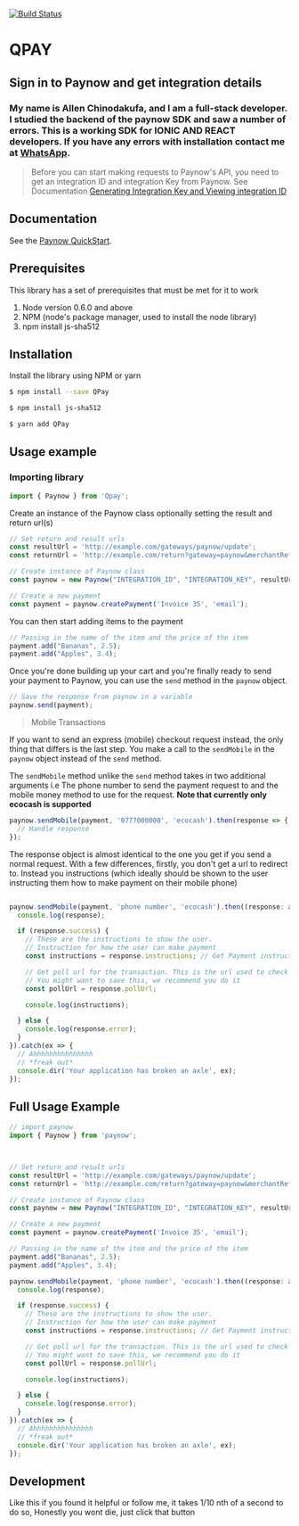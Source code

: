 [![Build Status](https://travis-ci.com/paynow/Paynow-NodeJS-SDK.svg?branch=master)](https://travis-ci.com/paynow/Paynow-NodeJS-SDK)


# QPAY

## Sign in to Paynow and get integration details
### My name is Allen Chinodakufa, and I am a full-stack developer. I studied the backend of the paynow SDK and saw a number of errors. This is a working SDK for IONIC AND REACT developers. If you have any errors with installation contact me at [WhatsApp](tel://+263771899951).
> Before you can start making requests to Paynow's API, you need to get an integration ID and integration Key from Paynow. 
See Documentation [Generating Integration Key and Viewing integration ID](https://developers.paynow.co.zw/docs/integration_generation.html)

## Documentation

See the [Paynow QuickStart](https://developers.paynow.co.zw/docs/quickstart.html).

## Prerequisites

This library has a set of prerequisites that must be met for it to work

1.  Node version 0.6.0 and above
2.  NPM (node's package manager, used to install the node library)
3.  npm install js-sha512

## Installation

Install the library using NPM or yarn

```sh
$ npm install --save QPay
```
```sh
$ npm install js-sha512
```
```sh
$ yarn add QPay
```

## Usage example

### Importing library

```Typescript
import { Paynow } from 'Qpay';
```

Create an instance of the Paynow class optionally setting the result and return url(s)

```TYPESCRIPT
// Set return and result urls
const resultUrl = 'http://example.com/gateways/paynow/update';
const returnUrl = 'http://example.com/return?gateway=paynow&merchantReference=1234';

// Create instance of Paynow class
const paynow = new Paynow("INTEGRATION_ID", "INTEGRATION_KEY", resultUrl, returnUrl);

// Create a new payment
const payment = paynow.createPayment('Invoice 35', 'email');
```

You can then start adding items to the payment

```TYPESCRIPT
// Passing in the name of the item and the price of the item
payment.add("Bananas", 2.5);
payment.add("Apples", 3.4);
```

Once you're done building up your cart and you're finally ready to send your payment to Paynow, you can use the `send` method in the `paynow` object.

```TYPESCRIPT
// Save the response from paynow in a variable
paynow.send(payment);
```

> Mobile Transactions

If you want to send an express (mobile) checkout request instead, the only thing that differs is the last step. You make a call to the `sendMobile` in the `paynow` object
instead of the `send` method.

The `sendMobile` method unlike the `send` method takes in two additional arguments i.e The phone number to send the payment request to and the mobile money method to use for the request. **Note that currently only ecocash is supported**

```TYPESCRIPT
paynow.sendMobile(payment, '0777000000', 'ecocash').then(response => {
  // Handle response
});
```

The response object is almost identical to the one you get if you send a normal request. With a few differences, firstly, you don't get a url to redirect to. Instead you instructions (which ideally should be shown to the user instructing them how to make payment on their mobile phone)

```TYPESCRIPT

paynow.sendMobile(payment, 'phone number', 'ecocash').then((response: any) => {
  console.log(response);

  if (response.success) {
    // These are the instructions to show the user.
    // Instruction for how the user can make payment
    const instructions = response.instructions; // Get Payment instructions for the selected mobile money method

    // Get poll url for the transaction. This is the url used to check the status of the transaction.
    // You might want to save this, we recommend you do it
    const pollUrl = response.pollUrl;

    console.log(instructions);

  } else {
    console.log(response.error);
  }
}).catch(ex => {
  // Ahhhhhhhhhhhhhhh
  // *freak out*
  console.dir('Your application has broken an axle', ex);
});
```

## Full Usage Example

```TYPESCRIPT
// import paynow
import { Paynow } from 'paynow';



// Set return and result urls
const resultUrl = 'http://example.com/gateways/paynow/update';
const returnUrl = 'http://example.com/return?gateway=paynow&merchantReference=1234';

// Create instance of Paynow class
const paynow = new Paynow("INTEGRATION_ID", "INTEGRATION_KEY", resultUrl, returnUrl);

// Create a new payment
const payment = paynow.createPayment('Invoice 35', 'email');

// Passing in the name of the item and the price of the item
payment.add("Bananas", 2.5);
payment.add("Apples", 3.4);

paynow.sendMobile(payment, 'phone number', 'ecocash').then((response: any) => {
  console.log(response);

  if (response.success) {
    // These are the instructions to show the user.
    // Instruction for how the user can make payment
    const instructions = response.instructions; // Get Payment instructions for the selected mobile money method

    // Get poll url for the transaction. This is the url used to check the status of the transaction.
    // You might want to save this, we recommend you do it
    const pollUrl = response.pollUrl;

    console.log(instructions);

  } else {
    console.log(response.error);
  }
}).catch(ex => {
  // Ahhhhhhhhhhhhhhh
  // *freak out*
  console.dir('Your application has broken an axle', ex);
});
```


## Development 

Like this if you found it helpful or follow me, it takes 1/10 nth of a second to do so, 
Honestly you wont die, just click that button
